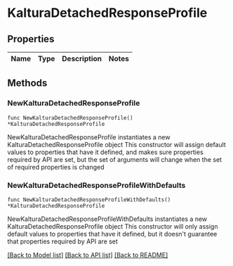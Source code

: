 # KalturaDetachedResponseProfile

## Properties

Name | Type | Description | Notes
------------ | ------------- | ------------- | -------------

## Methods

### NewKalturaDetachedResponseProfile

`func NewKalturaDetachedResponseProfile() *KalturaDetachedResponseProfile`

NewKalturaDetachedResponseProfile instantiates a new KalturaDetachedResponseProfile object
This constructor will assign default values to properties that have it defined,
and makes sure properties required by API are set, but the set of arguments
will change when the set of required properties is changed

### NewKalturaDetachedResponseProfileWithDefaults

`func NewKalturaDetachedResponseProfileWithDefaults() *KalturaDetachedResponseProfile`

NewKalturaDetachedResponseProfileWithDefaults instantiates a new KalturaDetachedResponseProfile object
This constructor will only assign default values to properties that have it defined,
but it doesn't guarantee that properties required by API are set


[[Back to Model list]](../README.md#documentation-for-models) [[Back to API list]](../README.md#documentation-for-api-endpoints) [[Back to README]](../README.md)


